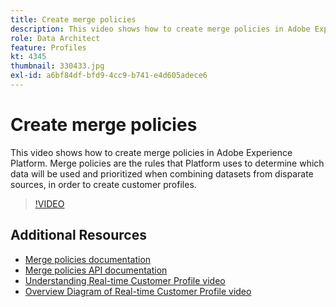 ```yaml
---
title: Create merge policies
description: This video shows how to create merge policies in Adobe Experience Platform. Merge policies are the rules that Platform uses to determine which data will be used and prioritized when combining datasets from disparate sources, in order to create customer profiles.
role: Data Architect
feature: Profiles
kt: 4345
thumbnail: 330433.jpg
exl-id: a6bf84df-bfd9-4cc9-b741-e4d605adece6
---
```

# Create merge policies

This video shows how to create merge policies in Adobe Experience Platform. Merge policies are the rules that Platform uses to determine which data will be used and prioritized when combining datasets from disparate sources, in order to create customer profiles.

>[!VIDEO](https://video.tv.adobe.com/v/330433?quality=12&learn=on)

## Additional Resources

* [Merge policies documentation](https://experienceleague.adobe.com/docs/experience-platform/profile/ui/merge-policies.html)
* [Merge policies API documentation](https://experienceleague.adobe.com/docs/experience-platform/profile/api/merge-policies.html)
* [Understanding Real-time Customer Profile video](understanding-the-real-time-customer-profile.md)
* [Overview Diagram of Real-time Customer Profile video](overview-diagram.md)
